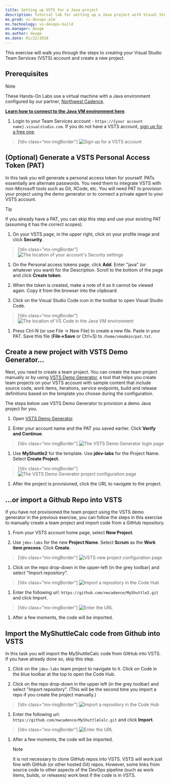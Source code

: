 ```yaml
---
title: Setting up VSTS for a Java project 
description: Tutorial lab for setting up a Java project with Visual Studio Team Services (VSTS)
ms.prod: vs-devops-alm
ms.technology: vs-devops-build 
ms.manager: douge
ms.author: douge
ms.date: 01/22/2018
---
```

[//]: # (monikerRange: '>= tfs-2017')

This exercise will walk you through the steps to creating your Visual Studio Team Services (VSTS) account and create a new project. 

## Prerequisites

> [!NOTE]
> These Hands-On Labs use a virtual machine with a Java environment configured by our partner, [Northwest Cadence](https://www.nwcadence.com/).
>
> **[Learn how to connect to the Java VM environment here](https://github.com/nwcadence/java-dev-vsts)**.

1. Login to your Team Services account - `https://{your account name}.visualstudio.com`. If you do not have a VSTS account, [sign up for a free one](https://www.visualstudio.com/team-services/).

> [!div class="mx-imgBorder"]
> ![Sign up for a VSTS account](../_img/settingvstsproject/newaccount.png)

## (Optional) Generate a VSTS Personal Access Token (PAT)

In this task you will generate a personal access token for yourself. PATs essentially are alternate passwords. You need them to integrate VSTS with non-Microsoft tools such as Git, XCode, etc. You will need PAT to provision your project using the demo generator or to connect a private agent to your VSTS account.

> [!TIP]
> If you already have a PAT, you can skip this step and use your existing PAT (assuming it has the correct scopes).

1. On your VSTS page, in the upper right, click on your profile image and click **Security**.

> [!div class="mx-imgBorder"]
> ![The location of your account's Security settings](../_img/settingvstsproject/click-security.png)

1. On the Personal access tokens page, click **Add**. Enter "java" (or whatever you want) for the Description. Scroll to the bottom of the page and click **Create token**.

1. When the token is created, make a note of it as it cannot be viewed again. Copy it from the browser into the clipboard.

1. Click on the Visual Studio Code icon in the toolbar to open Visual Studio Code.

> [!div class="mx-imgBorder"]
> ![The location of VS Code in the Java VM environment](../_img/settingvstsproject/vs-code.png)

1. Press Ctrl-N (or use File -> New File) to create a new file. Paste in your PAT. Save this file (**File->Save** or Ctrl+S) to `/home/vmadmin/pat.txt`.

## Create a new project with VSTS Demo Generator...

Next, you need to create a team project. You can create the team project manually or by using [VSTS Demo Generator](https://vstsdemogenerator.azurewebsites.net/), a tool that helps you create team projects on your VSTS account with sample content that include source code, work items, iterations, service endpoints, build and release definitions based on the template you choose during the configuration.

The steps below use VSTS Demo Generator to provision a demo Java project for you.

1. Open [VSTS Demo Generator](https://vstsdemogenerator.azurewebsites.net/).

1. Enter your account name and the PAT you saved earlier. Click **Verify and Continue**.

> [!div class="mx-imgBorder"]
> ![The VSTS Demo Generator login page](../_img/settingvstsproject/vstsdemogen.png)

1. Use **MyShuttle2** for the template. Use **jdev-labs** for the Project Name. Select **Create Project**.

> [!div class="mx-imgBorder"]
> ![The VSTS Demo Generator project configuration page](../_img/settingvstsproject/create-project.png)

1. After the project is provisioned, click the URL to navigate to the project.


## ...or import a Github Repo into VSTS

If you have not provisioned the team project using the VSTS demo generator in the previous exercise, you can follow the steps in this exercise to manually create a team project and import code from a GitHub repository.

1. From your VSTS account home page, select **New Project**.

1. Use `jdev-labs` for the new **Project Name**. Select **Scrum** as the **Work item process**. Click **Create**.

> [!div class="mx-imgBorder"]
> ![VSTS new project configuration page](../_img/settingvstsproject/newproject.png)

1. Click on the repo drop-down in the upper-left (in the grey toolbar) and select "Import repository".

> [!div class="mx-imgBorder"]
> ![Import a repository in the Code Hub](../_img/settingvstsproject/import-repo.png)

1. Enter the following url: `https://github.com/nwcadence/MyShuttle2.git` and click Import.

> [!div class="mx-imgBorder"]
> ![Enter the URL](../_img/settingvstsproject/import-myshuttle2-url.png)

1. After a few moments, the code will be imported.

## Import the MyShuttleCalc code from Github into VSTS

In this task you will import the MyShuttleCalc code from GitHub into VSTS. If you have already done so, skip this step.

1. Click on the `jdev-labs` team project to navigate to it. Click on Code in the blue toolbar at the top to open the Code Hub.

1. Click on the repo drop-down in the upper left (in the grey toolbar) and select "Import repository". (This will be the second time you import a repo if you create the project manually.)

> [!div class="mx-imgBorder"]
> ![Import a repository in the Code Hub](../_img/settingvstsproject/import-repo.png)

1. Enter the following url: `https://github.com/nwcadence/MyShuttleCalc.git` and click **Import**.

> [!div class="mx-imgBorder"]
> ![Enter the URL](../_img/settingvstsproject/import-myshuttlecalc-url.png)
    
1. After a few moments, the code will be imported.

   > [!NOTE]
   > It is not necessary to clone GitHub repos into VSTS. VSTS will work just fine with GitHub (or other hosted Git) repos. However, some links from source code to other aspects of the DevOps pipeline (such as work items, builds, or releases) work best if the code is in VSTS.

